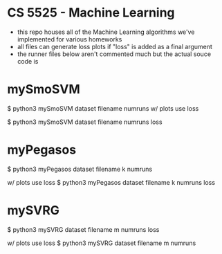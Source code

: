 CS 5525 - Machine Learning
===

- this repo houses all of the Machine Learning algorithms we've implemented for
  various homeworks
- all files can generate loss plots if "loss" is added as a final argument
- the runner files below aren't commented much but the actual souce code is

mySmoSVM
===
$ python3 mySmoSVM dataset filename numruns
w/ plots use loss

$ python3 mySmoSVM dataset filename numruns loss

myPegasos
===
$ python3 myPegasos dataset filename k numruns

w/ plots use loss
$ python3 myPegasos dataset filename k numruns loss

mySVRG
===
$ python3 mySVRG dataset filename m numruns loss

w/ plots use loss
$ python3 mySVRG dataset filename m numruns
